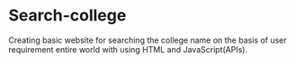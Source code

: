 # Search-college
Creating basic website for searching the college name on the basis of user requirement entire world with using HTML and JavaScript(APIs).
